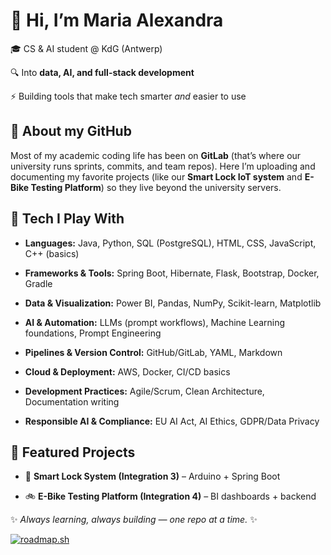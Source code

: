 👋 Hi, I’m Maria Alexandra
==========================

🎓 CS & AI student @ KdG (Antwerp)

🔍 Into **data, AI, and full-stack development**

⚡ Building tools that make tech smarter _and_ easier to use

🚀 About my GitHub
------------------

Most of my academic coding life has been on **GitLab** (that’s where our university runs sprints, commits, and team repos). Here I’m uploading and documenting my favorite projects (like our **Smart Lock IoT system** and **E-Bike Testing Platform**) so they live beyond the university servers.

🔧 Tech I Play With
-------------------

*   **Languages:** Java, Python, SQL (PostgreSQL), HTML, CSS, JavaScript, C++ (basics)
    
*   **Frameworks & Tools:** Spring Boot, Hibernate, Flask, Bootstrap, Docker, Gradle
    
*   **Data & Visualization:** Power BI, Pandas, NumPy, Scikit-learn, Matplotlib
    
*   **AI & Automation:** LLMs (prompt workflows), Machine Learning foundations, Prompt Engineering
    
*   **Pipelines & Version Control:** GitHub/GitLab, YAML, Markdown
    
*   **Cloud & Deployment:** AWS, Docker, CI/CD basics
    
*   **Development Practices:** Agile/Scrum, Clean Architecture, Documentation writing
    
*   **Responsible AI & Compliance:** EU AI Act, AI Ethics, GDPR/Data Privacy
    

📂 Featured Projects
--------------------

*   🔐 **Smart Lock System (Integration 3)** – Arduino + Spring Boot
    
*   🚲 **E-Bike Testing Platform (Integration 4)** – BI dashboards + backend
    

✨ _Always learning, always building — one repo at a time._ ✨

<a href="https://roadmap.sh"><img src="https://roadmap.sh/card/wide/68c6625a4d9410f8d1237f3e?variant=dark&roadmaps=data-analyst%2Cai-engineer%2Cfull-stack%2Ccyber-security" alt="roadmap.sh"/></a>

<!--
**MironAlexandraMironAlexandra** is a ✨ _special_ ✨ repository because its `README.md` (this file) appears on your GitHub profile.

Here are some ideas to get you started:

- 🔭 I’m currently working on ...
- 🌱 I’m currently learning ...
- 👯 I’m looking to collaborate on ...
- 🤔 I’m looking for help with ...
- 💬 Ask me about ...
- 📫 How to reach me: ...
- 😄 Pronouns: ...
- ⚡ Fun fact: ...
-->
